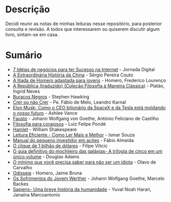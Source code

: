 # Descrição

Decidi reunir as notas de minhas leituras nesse repositório, para posterior consulta e revisão. A todos que interessarem ou quiserem discutir algum livro, sintam-se em casa.

# Sumário

- [7 Idéias de negócios para ter Sucesso na Internet](books/7%20Idéias%20de%20negócios%20para%20ter%20Sucesso%20na%20Internet) - Jornada Digital
- [A Extraordinária História da China](books/A%20Extraordinária%20História%20da%20China) - Sérgio Pereira Couto
- [A Ilíada de Homero adaptada para jovens](books/A%20Ilíada%20de%20Homero%20adaptada%20para%20jovens) - Homero, Frederico Lourenço
- [A República (traduzido) (Coleção Filosofia à Maneira Clássica)](books/A%20República%20(traduzido)%20(Coleção%20Filosofia%20à%20Maneira%20Clássica)) - Platão, Ingrid Neves
- [Buracos Negros](books/Buracos%20Negros) - Stephen Hawking
- [Crer ou não Crer](books/Crer%20ou%20não%20Crer) - Pe. Fábio de Melo, Leandro Karnal
- [Elon Musk- Como o CEO bilionário da SpaceX e da Tesla está moldando o nosso futuro](books/Elon%20Musk-%20Como%20o%20CEO%20bilionário%20da%20SpaceX%20e%20da%20Tesla%20está%20moldando%20o%20nosso%20futuro) - Ashlee Vance
- [Fausto](books/Fausto%20%5Bcom%20índice%20ativo%5D) - Johann Wolfgang von Goethe, António Feliciano de Castilho
- [Filosofia para corajosos](books/Filosofia%20para%20corajosos) - Luiz Felipe Pondé
- [Hamlet](books/Hamlet) - William Shakespeare
- [Leitura Eficiente - Como Ler Mais e Melhor](books/Leitura%20Eficiente%20-%20Como%20Ler%20Mais%20e%20Melhor) - Ismar Souza
- [Manual do pequeno investidor em ações](books/Manual%20do%20pequeno%20investidor%20em%20ações) - Fábio Almeida
- [O clique de 1 bilhão de dólares](books/O%20clique%20de%201%20bilhão%20de%20dólares) - Filipe Vilicic
- [O guia definitivo do mochileiro das galáxias- A trilogia de cinco em um único volume](books/O%20guia%20definitivo%20do%20mochileiro%20das%20galáxias-%20A%20trilogia%20de%20cinco%20em%20um%20único%20volume) - Douglas Adams
- [O mínimo que você precisa saber para não ser um idiota](books/O%20mínimo%20que%20você%20precisa%20saber%20para%20não%20ser%20um%20idiota) - Olavo de Carvalho
- [Odisseia](books/Odisseia) - Homero, Jaime Bruna
- [Os Sofrimentos do Jovem Werther](books/Os%20Sofrimentos%20do%20Jovem%20Werther) - Johann Wolfgang Goethe, Marcelo Backes
- [Sapiens- Uma breve história da humanidade](books/Sapiens-%20Uma%20breve%20história%20da%20humanidade) - Yuval Noah Harari, Janaína Marcoantonio
